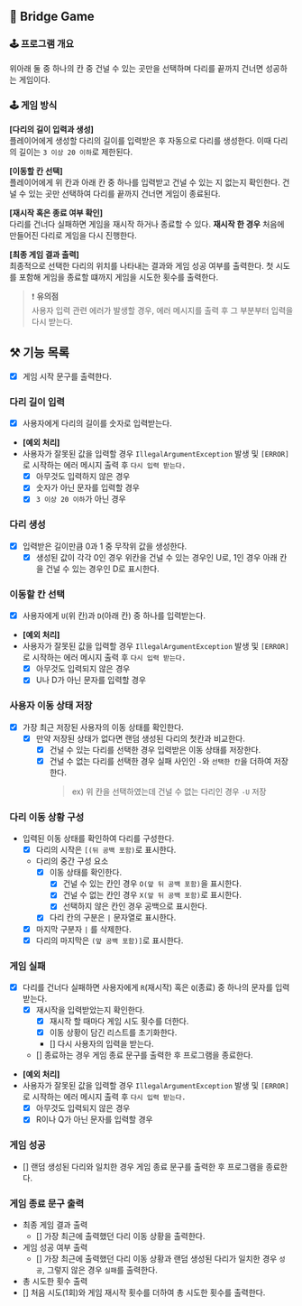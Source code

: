 ## 🚦 Bridge Game

### 🕹️ 프로그램 개요
위아래 둘 중 하나의 칸 중 건널 수 있는 곳만을 선택하며 다리를 끝까지 건너면 성공하는 게임이다.

### 🕹️ 게임 방식  
**[다리의 길이 입력과 생성]**  
플레이어에게 생성할 다리의 길이를 입력받은 후 자동으로 다리를 생성한다.
이때 다리의 길이는 `3 이상 20 이하`로 제한된다.

**[이동할 칸 선택]**  
플레이어에게 위 칸과 아래 칸 중 하나를 입력받고 건널 수 있는 지 없는지 확인한다.
건널 수 있는 곳만 선택하여 다리를 끝까지 건너면 게임이 종료된다.

**[재시작 혹은 종료 여부 확인]**  
다리를 건너다 실패하면 게임을 재시작 하거나 종료할 수 있다.
**재시작 한 경우** 처음에 만들어진 다리로 게임을 다시 진행한다.

**[최종 게임 결과 출력]**  
최종적으로 선택한 다리의 위치를 나타내는 결과와 게임 성공 여부를 출력한다.
첫 시도를 포함해 게임을 종료할 떄까지 게임을 시도한 횟수를 출력한다.

> ❗️ **유의점**   
> 사용자 입력 관련 에러가 발생할 경우, 에러 메시지를 출력 후 그 부분부터 입력을 다시 받는다.

## ⚒️ 기능 목록
- [x] 게임 시작 문구를 출력한다.
### 다리 길이 입력
- [x] 사용자에게 다리의 길이를 숫자로 입력받는다.

- **[예외 처리]**
- 사용자가 잘못된 값을 입력할 경우 `IllegalArgumentException` 발생 및 `[ERROR]`로 시작하는 에러 메시지 출력 후 `다시 입력 받는다.`
  - [x] 아무것도 입력하지 않은 경우
  - [x] 숫자가 아닌 문자를 입력할 경우
  - [x] `3 이상 20 이하`가 아닌 경우

### 다리 생성
- [x] 입력받은 길이만큼 0과 1 중 무작위 값을 생성한다.
  - [x] 생성된 값이 각각 0인 경우 위칸을 건널 수 있는 경우인 U로, 1인 경우 아래 칸을 건널 수 있는 경우인 D로 표시한다.

### 이동할 칸 선택
- [x] 사용자에게 `U`(위 칸)과 `D`(아래 칸) 중 하나를 입력받는다.

- **[예외 처리]**  
- 사용자가 잘못된 값을 입력할 경우 `IllegalArgumentException` 발생 및 `[ERROR]`로 시작하는 에러 메시지 출력 후 `다시 입력 받는다.`
  - [x] 아무것도 입력되지 않은 경우
  - [x] U나 D가 아닌 문자를 입력할 경우

### 사용자 이동 상태 저장
- [x] 가장 최근 저장된 사용자의 이동 상태를 확인한다.
  - [x] 만약 저장된 상태가 없다면 랜덤 생성된 다리의 첫칸과 비교한다.
    - [x] 건널 수 있는 다리를 선택한 경우 입력받은 이동 상태를 저장한다.
    - [x] 건널 수 없는 다리를 선택한 경우 실패 사인인 `-`와 `선택한 칸`을 더하여 저장한다.
      >ex) 위 칸을 선택하였는데 건널 수 없는 다리인 경우 `-U` 저장 

### 다리 이동 상황 구성
- 입력된 이동 상태를 확인하여 다리를 구성한다.
  - [x] 다리의 시작은 `[(뒤 공백 포함)`로 표시한다.
  - 다리의 중간 구성 요소
    - [x] 이동 상태를 확인한다.
      - [x] 건널 수 있는 칸인 경우 `O(앞 뒤 공백 포함)`을 표시한다.
      - [x] 건널 수 없는 칸인 경우 `X(앞 뒤 공백 포함)`로 표시한다.
      - [x] 선택하지 않은 칸인 경우 공백으로 표시한다.
    - [x] 다리 칸의 구분은 `|` 문자열로 표시한다.
  - [x] 마지막 구분자 `|` 를 삭제한다.  
  - [x] 다리의 마지막은 `(앞 공백 포함)]`로 표시한다.

### 게임 실패
- [x] 다리를 건너다 실패하면 사용자에게 `R`(재시작) 혹은 `Q`(종료) 중 하나의 문자를 입력받는다.
  - [x] 재시작을 입력받았는지 확인한다.
    - [x] 재시작 할 때마다 게임 시도 횟수를 더한다.
    - [x] 이동 상황이 담긴 리스트를 초기화한다.
    - [] 다시 사용자의 입력을 받는다.
  - [] 종료하는 경우 게임 종료 문구를 출력한 후 프로그램을 종료한다.

- **[예외 처리]**
- 사용자가 잘못된 값을 입력할 경우 `IllegalArgumentException` 발생 및 `[ERROR]`로 시작하는 에러 메시지 출력 후 `다시 입력 받는다.`
  - [x] 아무것도 입력되지 않은 경우
  - [x] R이나 Q가 아닌 문자를 입력할 경우

### 게임 성공
- [] 랜덤 생성된 다리와 일치한 경우 게임 종료 문구를 출력한 후 프로그램을 종료한다. 

### 게임 종료 문구 출력
- 최종 게임 결과 출력
  - [] 가장 최근에 출력했던 다리 이동 상황을 출력한다.
- 게임 성공 여부 출력
  - [] 가장 최근에 출력했던 다리 이동 상황과 랜덤 생성된 다리가 일치한 경우 `성공`, 그렇지 않은 경우 `실패`를 출력한다.
-  총 시도한 횟수 출력
  - [] 처음 시도(1회)와 게임 재시작 횟수를 더하여 총 시도한 횟수를 출력한다.
